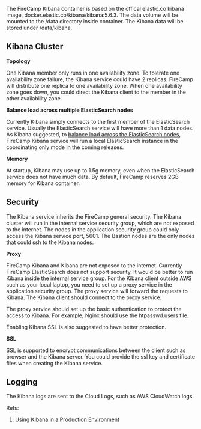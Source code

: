 The FireCamp Kibana container is based on the offical elastic.co kibana image, docker.elastic.co/kibana/kibana:5.6.3. The data volume will be mounted to the /data directory inside container. The Kibana data will be stored under /data/kibana.

## Kibana Cluster

**Topology**

One Kibana member only runs in one availability zone. To tolerate one availability zone failure, the Kibana service could have 2 replicas. FireCamp will distribute one replica to one availability zone. When one availability zone goes down, you could direct the Kibana client to the member in the other availability zone.

**Balance load across multiple ElasticSearch nodes**

Currently Kibana simply connects to the first member of the ElasticSearch service. Usually the ElasticSearch service will have more than 1 data nodes. As Kibana suggested, to [balance load across the ElasticSearch nodes](https://www.elastic.co/guide/en/kibana/5.6/production.html#load-balancing), FireCamp Kibana service will run a local ElasticSearch instance in the coordinating only mode in the coming releases.

**Memory**

At startup, Kibana may use up to 1.5g memory, even when the ElasticSearch service does not have much data. By default, FireCamp reserves 2GB memory for Kibana container.

## Security

The Kibana service inherits the FireCamp general security. The Kibana cluster will run in the internal service security group, which are not exposed to the internet. The nodes in the application security group could only access the Kibana service port, 5601. The Bastion nodes are the only nodes that could ssh to the Kibana nodes.

**Proxy**

FireCamp Kibana and Kibana are not exposed to the internet. Currently FireCamp ElasticSearch does not support security. It would be better to run Kibana inside the internal service group. For the Kibana client outside AWS such as your local laptop, you need to set up a proxy service in the application security group. The proxy service will forward the requests to Kibana. The Kibana client should connect to the proxy service.

The proxy service should set up the basic authentication to protect the access to Kibana. For example, Nginx should use the htpasswd.users file.

Enabling Kibana SSL is also suggested to have better protection.

**SSL**

SSL is supported to encrypt communications between the client such as browser and the Kibana server. You could provide the ssl key and certificate files when creating the Kibana service.

## Logging

The Kibana logs are sent to the Cloud Logs, such as AWS CloudWatch logs.


Refs:

1. [Using Kibana in a Production Environment](https://www.elastic.co/guide/en/kibana/5.6/production.html)

